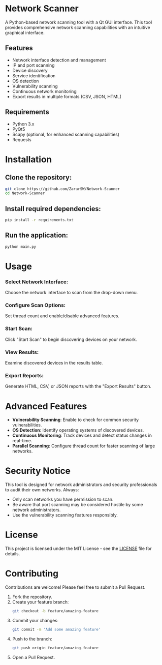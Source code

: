 # Network Scanner

A Python-based network scanning tool with a Qt GUI interface. This tool provides comprehensive network scanning capabilities with an intuitive graphical interface.

## Features

- Network interface detection and management
- IP and port scanning
- Device discovery
- Service identification
- OS detection
- Vulnerability scanning
- Continuous network monitoring
- Export results in multiple formats (CSV, JSON, HTML)

## Requirements

- Python 3.x
- PyQt5
- Scapy (optional, for enhanced scanning capabilities)
- Requests

# Installation

## Clone the repository:
```sh
git clone https://github.com/ZararSW/Network-Scanner
cd Network-Scanner
```

## Install required dependencies:
```sh
pip install -r requirements.txt
```

## Run the application:
```sh
python main.py
```

# Usage

### Select Network Interface:
Choose the network interface to scan from the drop-down menu.

### Configure Scan Options:
Set thread count and enable/disable advanced features.

### Start Scan:
Click "Start Scan" to begin discovering devices on your network.

### View Results:
Examine discovered devices in the results table.

### Export Reports:
Generate HTML, CSV, or JSON reports with the "Export Results" button.

# Advanced Features

- **Vulnerability Scanning**: Enable to check for common security vulnerabilities.
- **OS Detection**: Identify operating systems of discovered devices.
- **Continuous Monitoring**: Track devices and detect status changes in real-time.
- **Parallel Scanning**: Configure thread count for faster scanning of large networks.

# Security Notice

This tool is designed for network administrators and security professionals to audit their own networks. Always:

- Only scan networks you have permission to scan.
- Be aware that port scanning may be considered hostile by some network administrators.
- Use the vulnerability scanning features responsibly.

# License

This project is licensed under the MIT License - see the [LICENSE](LICENSE) file for details.

# Contributing

Contributions are welcome! Please feel free to submit a Pull Request.

1. Fork the repository.
2. Create your feature branch:
   ```sh
   git checkout -b feature/amazing-feature
   ```
3. Commit your changes:
   ```sh
   git commit -m 'Add some amazing feature'
   ```
4. Push to the branch:
   ```sh
   git push origin feature/amazing-feature
   ```
5. Open a Pull Request.
